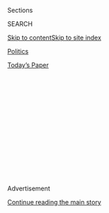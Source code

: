 <div id="app">

<div>

<div>

<div>

<div class="NYTAppHideMasthead css-1q2w90k e1suatyy0">

<div class="section css-ui9rw0 e1suatyy2">

<div class="css-eph4ug er09x8g0">

<div class="css-6n7j50">

</div>

<span class="css-1dv1kvn">Sections</span>

<div class="css-10488qs">

<span class="css-1dv1kvn">SEARCH</span>

</div>

[Skip to content](#site-content)[Skip to site
index](#site-index)

</div>

<div id="masthead-section-label" class="css-1wr3we4 eaxe0e00">

[Politics](https://www.nytimes.com/section/politics)

</div>

<div class="css-10698na e1huz5gh0">

</div>

</div>

<div id="masthead-bar-one" class="section hasLinks css-15hmgas e1csuq9d3">

<div class="css-uqyvli e1csuq9d0">

</div>

<div class="css-1uqjmks e1csuq9d1">

</div>

<div class="css-9e9ivx">

[](https://myaccount.nytimes.com/auth/login?response_type=cookie&client_id=vi)

</div>

<div class="css-1bvtpon e1csuq9d2">

[Today’s
Paper](https://www.nytimes.com/section/todayspaper)

</div>

</div>

</div>

</div>

<div data-aria-hidden="false">

<div id="site-content" data-role="main">

<div>

<div class="css-1aor85t" style="opacity:0.000000001;z-index:-1;visibility:hidden">

<div class="css-1hqnpie">

<div class="css-epjblv">

<span class="css-17xtcya">[Politics](/section/politics)</span><span class="css-x15j1o">|</span><span class="css-fwqvlz">Medal
of Honor Goes to Vietnam Medic Who Ran Through ‘Hell on
Earth’</span>

</div>

<div class="css-k008qs">

<div class="css-1iwv8en">

<span class="css-18z7m18"></span>

<div>

</div>

</div>

<span class="css-1n6z4y">https://nyti.ms/2ueh7RD</span>

<div class="css-1705lsu">

<div class="css-4xjgmj">

<div class="css-4skfbu" data-role="toolbar" data-aria-label="Social Media Share buttons, Save button, and Comments Panel with current comment count" data-testid="share-tools">

  - 
  - 
  - 
  - 
    
    <div class="css-6n7j50">
    
    </div>

  - 

</div>

</div>

</div>

</div>

</div>

</div>

<div id="NYT_TOP_BANNER_REGION" class="css-13pd83m">

</div>

<div id="top-wrapper" class="css-1sy8kpn">

<div id="top-slug" class="css-l9onyx">

Advertisement

</div>

[Continue reading the main
story](#after-top)

<div class="ad top-wrapper" style="text-align:center;height:100%;display:block;min-height:250px">

<div id="top" class="place-ad" data-position="top" data-size-key="top">

</div>

</div>

<div id="after-top">

</div>

</div>

<div id="sponsor-wrapper" class="css-1hyfx7x">

<div id="sponsor-slug" class="css-19vbshk">

Supported by

</div>

[Continue reading the main
story](#after-sponsor)

<div id="sponsor" class="ad sponsor-wrapper" style="text-align:center;height:100%;display:block">

</div>

<div id="after-sponsor">

</div>

</div>

<div class="css-1vkm6nb ehdk2mb0">

# Medal of Honor Goes to Vietnam Medic Who Ran Through ‘Hell on Earth’

</div>

<div class="css-79elbk" data-testid="photoviewer-wrapper">

<div class="css-z3e15g" data-testid="photoviewer-wrapper-hidden">

</div>

<div class="css-1a48zt4 ehw59r15" data-testid="photoviewer-children">

![<span class="css-16f3y1r e13ogyst0" data-aria-hidden="true">President
Trump giving the Medal of Honor to James C. McCloughan, 71, in the East
Room of the White House on Monday. Mr. McCloughan is credited with
saving the lives of 10 men over two days in
Vietnam.</span><span class="css-cnj6d5 e1z0qqy90" itemprop="copyrightHolder"><span class="css-1ly73wi e1tej78p0">Credit...</span><span><span>Doug
Mills/The New York
Times</span></span></span>](https://static01.nyt.com/images/2017/08/01/us/01dc-medal-01/merlin-to-scoop-125444462-636467-articleInline.jpg?quality=75&auto=webp&disable=upscale)

</div>

</div>

<div class="css-xt80pu e12qa4dv0">

<div class="css-18e8msd">

<div class="css-vp77d3 epjyd6m0">

<div class="css-1baulvz">

By [<span class="css-1baulvz last-byline" itemprop="name">Nicholas
Fandos</span>](https://www.nytimes.com/by/nicholas-fandos)

</div>

</div>

  - July 31,
    2017

  - 
    
    <div class="css-4xjgmj">
    
    <div class="css-d8bdto" data-role="toolbar" data-aria-label="Social Media Share buttons, Save button, and Comments Panel with current comment count" data-testid="share-tools">
    
      - 
      - 
      - 
      - 
        
        <div class="css-6n7j50">
        
        </div>
    
      - 
    
    </div>
    
    </div>

</div>

</div>

<div class="section meteredContent css-1r7ky0e" name="articleBody" itemprop="articleBody">

<div class="css-1fanzo5 StoryBodyCompanionColumn">

<div class="css-53u6y8">

WASHINGTON — It was clear almost as soon as the May 1969 assault began
that the orders — to attack Nui Yon Hill, near the city of Tam Kỳ,
Vietnam — were flawed. The North Vietnamese and the Vietcong had the
American position surrounded on three sides.

Into their gunfire stepped — or, rather, ran — James C. McCloughan, a
23-year-old private first class Army medic who had been drafted just a
year earlier from his hometown, South Haven, Mich., to join the
fighting.

Zigzagging through enemy bullets again and again, Mr. McCloughan is
credited with saving the lives of 10 members of his company over the
next two days of battle. When shrapnel from a rocket-propelled grenade
and later small-arms fire tore into his head and arm, he refused to
follow a superior’s urging to evacuate for medical help and carried on.

“He knew me enough to know that I wasn’t going,” Mr. McCloughan told The
Associated Press recently.

On Monday, 48 years after the battle, Mr. McCloughan, 71, stood in the
East Room of the White House to be recognized for that persistence with
the country’s highest military decoration, the Medal of Honor. Ten men
from his company, including five whose lives he helped save, looked on.

</div>

</div>

<div class="css-1fanzo5 StoryBodyCompanionColumn">

<div class="css-53u6y8">

President Trump, in his first time awarding the decoration, said Mr.
McCloughan had made it through “hell on earth” and earned a “place among
legends.”

“He would not yield. He would not rest. He would not stop. And he would
not flinch in the face of sure death and definite danger,” Mr. Trump
said. “Though he was thousands of miles from home, it was as if the
strength and pride of our whole nation was beating inside Jim’s heart.”

For Mr. Trump, the sober ceremony turned out to be a respite from the
latest episode in the [insistent
chaos](https://www.nytimes.com/2017/07/29/us/politics/trump-presidency-setbacks.html)
that has consumed his administration in recent weeks. This time, it was
[the sacking of Anthony
Scaramucci](https://www.nytimes.com/2017/07/31/us/politics/anthony-scaramucci-white-house.html?hp&action=click&pgtype=Homepage&clickSource=story-heading&module=first-column-region&region=top-news&WT.nav=top-news)
from his position as communications director, just days after he had
been brought on, that set the White House abuzz as 250 guests, including
top military officials and members of Mr. Trump’s cabinet, mingled
before the ceremony.

For Mr. McCloughan, standing nearby as Mr. Trump recounted his story,
the award had been long delayed and not exactly expected. After he
returned from Vietnam in 1970, he accepted a deferred job offer from
South Haven High School and more or less picked up civilian life where
he left off. For four decades, he taught sociology and psychology and
coached football, baseball and wrestling, before retiring in 2008.

</div>

</div>

<div class="css-1fanzo5 StoryBodyCompanionColumn">

<div class="css-53u6y8">

Lt. Randall J. Clark, Mr. McCloughan’s onetime platoon leader, had
inquired after the battle about awarding the medic the Distinguished
Service Cross, but he was given a bronze star for valor instead. It was
not until 2009, when Mr. McCloughan’s uncle secured him a meeting with
Representative Fred Upton, Republican of Michigan, that the topic was
revisited. With the help of Mr. Clark, Mr. Upton and Michigan’s
congressional delegation, the case eventually got the attention of
Ashton B. Carter, President Barack Obama’s defense secretary, who
recommended last year that Mr. McCloughan be awarded the Medal of Honor.

But because the award must be given within five years of the actions it
recognizes, Congress had to vote to grant special permission. By the
time it had done so, the Obama administration ran out of time to invite
Mr. McCloughan to the White House.

Mr. McCloughan, who was known as Doc to members of his platoon, was
drafted into the Army shortly after he finished college, in 1968. By
March 1969, he was assigned to a base in South Vietnam and two months
later found himself part of a dwindling company tasked with securing a
transportation route near Tam Kỳ.

When they flew by helicopter into the area, the Americans almost
immediately came under fire. Though they did not realize it yet, more
than 2,000 North Vietnamese and Vietcong soldiers had their position
surrounded. With his company under fire and in retreat, Mr. McCloughan
hoisted his first downed soldier onto his shoulders and evacuated him to
safety.

By late afternoon, he again sprinted forward, weaponless, to pull two
more stranded men back to a trench (likely [dug by French
troops](https://www.google.com/url?q=https%3A%2F%2Fwww.army.mil%2Farticle%2F191325%2Fcombat_medic_to_receive_medal_of_honor_for_intrepid_actions_in_vietnam&sa=D&sntz=1&usg=AFQjCNHiZL3UKXF2Bg27FWeQsU99UC3fiQ)
in the 1950s). This time, he was hit. Mr. McCloughan looked down and saw
he was covered with blood. Shrapnel from a rocket-propelled grenade had
hit his head and body.

Over the two-day battle, Mr. McCloughan voluntarily risked his life
seven more times, according to an account of the battle released by the
White House, returning fire and, in one case, taking out an enemy
rocket-propelled grenade position. When a superior ordered him to get in
a medevac helicopter alongside one of the men he was treating, Mr.
McCloughan refused.

“As Jim now says,” Mr. Trump said, “‘I would have rather died on the
battlefield than know that men died because they did not have a medic.’”

</div>

</div>

<div class="css-1fanzo5 StoryBodyCompanionColumn">

<div class="css-53u6y8">

By May 15, when the fighting subsided, Mr. McCloughan had been without
food, water or sleep for two days. He collapsed from dehydration after
loading medevac helicopters.

Hours before that, as he evacuated another man badly wounded in the
stomach, Mr. McCloughan turned his thoughts to home and proposed a deal
with God, Mr. Trump said.

“He asked God,” Mr. Trump said. “‘If you get me out of this hell on
earth so I can tell my dad I love him, I will be the best coach and the
best father you could ever ask for.’”

The president said both sides had held up their end of the bargain.

</div>

</div>

</div>

<div>

</div>

<div>

</div>

<div>

</div>

<div>

<div id="bottom-wrapper" class="css-1ede5it">

<div id="bottom-slug" class="css-l9onyx">

Advertisement

</div>

[Continue reading the main
story](#after-bottom)

<div id="bottom" class="ad bottom-wrapper" style="text-align:center;height:100%;display:block;min-height:90px">

</div>

<div id="after-bottom">

</div>

</div>

</div>

</div>

</div>

## Site Index

<div>

</div>

## Site Information Navigation

  - [© <span>2020</span> <span>The New York Times
    Company</span>](https://help.nytimes.com/hc/en-us/articles/115014792127-Copyright-notice)

<!-- end list -->

  - [NYTCo](https://www.nytco.com/)
  - [Contact
    Us](https://help.nytimes.com/hc/en-us/articles/115015385887-Contact-Us)
  - [Work with us](https://www.nytco.com/careers/)
  - [Advertise](https://nytmediakit.com/)
  - [T Brand Studio](http://www.tbrandstudio.com/)
  - [Your Ad
    Choices](https://www.nytimes.com/privacy/cookie-policy#how-do-i-manage-trackers)
  - [Privacy](https://www.nytimes.com/privacy)
  - [Terms of
    Service](https://help.nytimes.com/hc/en-us/articles/115014893428-Terms-of-service)
  - [Terms of
    Sale](https://help.nytimes.com/hc/en-us/articles/115014893968-Terms-of-sale)
  - [Site
    Map](https://spiderbites.nytimes.com)
  - [Help](https://help.nytimes.com/hc/en-us)
  - [Subscriptions](https://www.nytimes.com/subscription?campaignId=37WXW)

</div>

</div>

</div>

</div>
